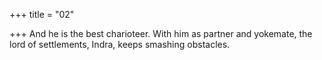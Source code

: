 +++
title = "02"

+++
And he is the best charioteer. With him as partner and yokemate, the  lord of settlements,
Indra, keeps smashing obstacles.
